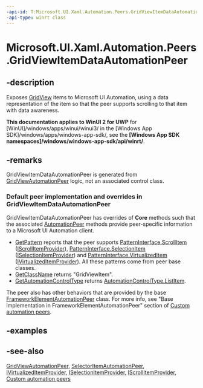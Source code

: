 ```yaml
---
-api-id: T:Microsoft.UI.Xaml.Automation.Peers.GridViewItemDataAutomationPeer
-api-type: winrt class
---
```


<!-- Class syntax.
public class GridViewItemDataAutomationPeer : Windows.UI.Xaml.Automation.Peers.SelectorItemAutomationPeer, Windows.UI.Xaml.Automation.Peers.IGridViewItemDataAutomationPeer, Windows.UI.Xaml.Automation.Provider.IScrollItemProvider
-->

# Microsoft.UI.Xaml.Automation.Peers.GridViewItemDataAutomationPeer

## -description
Exposes [GridView](../microsoft.ui.xaml.controls/gridview.md) items to Microsoft UI Automation, using a data representation of the item so that the peer supports scrolling to that item with data awareness.

**This documentation applies to WinUI 2 for UWP** for [WinUI]/windows/apps/winui/winui3/ in the [Windows App SDK]/windows/apps/windows-app-sdk/, see the **[Windows App SDK namespaces]/windows/windows-app-sdk/api/winrt/**.

## -remarks
 GridViewItemDataAutomationPeer is generated from [GridViewAutomationPeer](gridviewautomationpeer.md) logic, not an associated control class.

### Default peer implementation and overrides in **GridViewItemDataAutomationPeer**

GridViewItemDataAutomationPeer has overrides of **Core** methods such that the associated [AutomationPeer](automationpeer.md) methods provide peer-specific information to a Microsoft UI Automation client.

+ [GetPattern](automationpeer_getpattern_1700082720.md) reports that the peer supports [PatternInterface.ScrollItem](patterninterface.md) ([IScrollItemProvider](../microsoft.ui.xaml.automation.provider/iscrollitemprovider.md)), [PatternInterface.SelectionItem](patterninterface.md) ([ISelectionItemProvider](../microsoft.ui.xaml.automation.provider/iselectionitemprovider.md)) and [PatternInterface.VirtualizedItem](patterninterface.md) ([IVirtualizedItemProvider](../microsoft.ui.xaml.automation.provider/ivirtualizeditemprovider.md)). All these patterns come from peer base classes.
+ [GetClassName](automationpeer_getclassname_614238974.md) returns "GridViewItem".
+ [GetAutomationControlType](automationpeer_getautomationcontroltype_1156384152.md) returns [AutomationControlType.ListItem](automationcontroltype.md).

The peer also has other behaviors that are provided by the base [FrameworkElementAutomationPeer](frameworkelementautomationpeer.md) class. For more info, see "Base implementation in FrameworkElementAutomationPeer" section of [Custom automation peers](/windows/uwp/accessibility/custom-automation-peers).

## -examples

## -see-also
[GridViewAutomationPeer](gridviewautomationpeer.md), [SelectorItemAutomationPeer](selectoritemautomationpeer.md), [IVirtualizedItemProvider](../microsoft.ui.xaml.automation.provider/ivirtualizeditemprovider.md), [ISelectionItemProvider](../microsoft.ui.xaml.automation.provider/iselectionitemprovider.md), [IScrollItemProvider](../microsoft.ui.xaml.automation.provider/iscrollitemprovider.md), [Custom automation peers](/windows/uwp/accessibility/custom-automation-peers)
